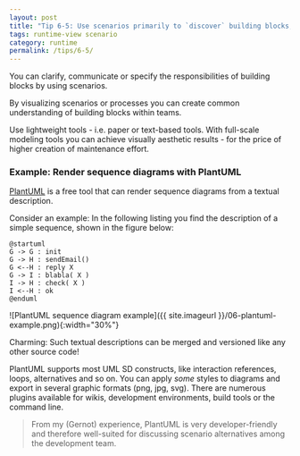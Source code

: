 ```yaml
---
layout: post
title: "Tip 6-5: Use scenarios primarily to `discover` building blocks, not so much for documentation!"
tags: runtime-view scenario
category: runtime
permalink: /tips/6-5/
---
```


You can clarify, communicate or specify the responsibilities of
building blocks by using scenarios.

By visualizing scenarios or processes you can create common understanding
of building blocks within teams.

Use lightweight tools - i.e. paper or text-based tools. With full-scale modeling
tools you can achieve visually aesthetic results - for the price of higher
creation of maintenance effort.

### Example: Render sequence diagrams with PlantUML

[PlantUML](https://plantuml.com/) is a free tool that can render sequence diagrams from a textual description.

Consider an example: In the following listing you find the description of a simple sequence, shown in the figure below:

```plantuml
@startuml
G -> G : init
G -> H : sendEmail()
G <--H : reply X
G -> I : blabla( X )
I -> H : check( X )
I <--H : ok
@enduml
```

![PlantUML sequence diagram example]({{ site.imageurl }}/06-plantuml-example.png){:width="30%"}


Charming: Such textual descriptions can be merged and versioned like any other source code!

PlantUML supports most UML SD constructs, like interaction references, loops, alternatives and so on. You can apply _some_ styles to diagrams and export in several graphic formats (png, jpg, svg). There are numerous plugins available for wikis, development environments, build tools or the command line.

> From my (Gernot) experience, PlantUML is very developer-friendly and therefore well-suited for discussing scenario alternatives among the development team.
